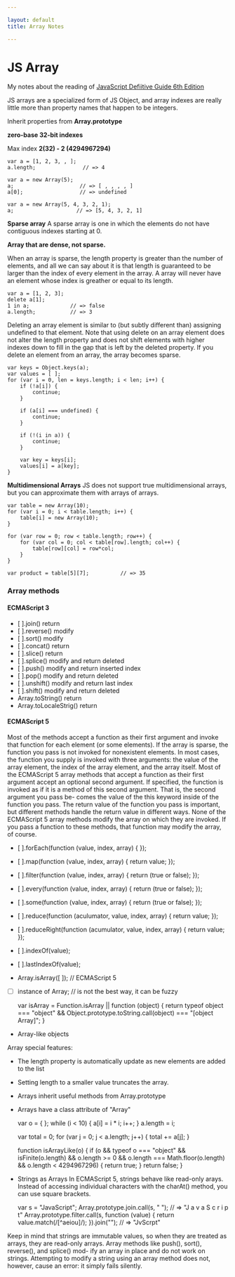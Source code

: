 ```yaml
---

layout: default
title: Array Notes

---
```


# JS Array

My notes  about the reading of [JavaScript Defiitive Guide 6th Edition](http://shop.oreilly.com/product/9780596805531.do)

JS arrays are a specialized form of JS Object, and array indexes are really little more than property names that happen to be integers. 

Inherit properties from **Array.prototype**

**zero-base 32-bit indexes**

Max index **2(32) - 2 (4294967294)**

    var a = [1, 2, 3, , ];
    a.length;               // => 4

    var a = new Array(5);
    a;                     // => [ , , , , ]
    a[0];                  // => undefined

    var a = new Array(5, 4, 3, 2, 1);
    a;                    // => [5, 4, 3, 2, 1]

**Sparse array**
A sparse array is one in which the elements do not have contiguous indexes starting at 0.

**Array that are dense, not sparse.**

When an array is sparse, the length property is greater than the number of elements, and all we can say about it is that length is guaranteed to be larger than the index of every element in the array.
A array will never have an element whose index is greather or equal to its length.

    var a = [1, 2, 3];
    delete a[1];
    1 in a;             // => false
    a.length;           // => 3

Deleting an array element is similar to (but subtly different than) assigning undefined to that element. Note that using delete on an array element does not alter the length property and does not shift elements with higher indexes down to fill in the gap that is left by the deleted property. If you delete an element from an array, the array becomes sparse.

<!--break-->

    var keys = Object.keys(a);
    var values = [ ];
    for (var i = 0, len = keys.length; i < len; i++) {
        if (!a[i]) {
            continue;
        }

        if (a[i] === undefined) {
            continue;
        }

        if (!(i in a)) {
            continue;
        }

        var key = keys[i];
        values[i] = a[key];
    }


**Multidimensional Arrays**
JS does not support true multidimensional arrays, but you can approximate them with arrays of arrays.

    var table = new Array(10);
    for (var i = 0; i < table.length; i++) {
        table[i] = new Array(10);
    }

    for (var row = 0; row < table.length; row++) {
        for (var col = 0; col < table[row].length; col++) {
            table[row][col] = row*col;
        }
    }

    var product = table[5][7];          // => 35


### Array methods

#### ECMAScript 3
 - [ ].join()                   return
 - [ ].reverse()                modify
 - [ ].sort()                   modify
 - [ ].concat()                 return
 - [ ].slice()                  return
 - [ ].splice()                 modify and return deleted
 - [ ].push()                   modify and return inserted index
 - [ ].pop()                    modify and return deleted
 - [ ].unshift()                modify and return last index
 - [ ].shift()                  modify and return deleted
 - Array.toString()             return
 - Array.toLocaleStrig()        return

#### ECMAScript 5
Most of the methods accept a function as their first argument and invoke that function for each element (or some elements).
If the array is sparse, the function you pass is not invoked for nonexistent elements.
In most cases, the function you supply is invoked with three arguments: the value of the array element, the index of the array element, and the array itself.
Most of the ECMAScript 5 array methods that accept a function as their first argument accept an optional second argument. If specified, the function is invoked as if it is a method of this second argument. That is, the second argument you pass be- comes the value of the this keyword inside of the function you pass. The return value of the function you pass is important, but different methods handle the return value in different ways. 
None of the ECMAScript 5 array methods modify the array on which they are invoked. If you pass a function to these methods, that function may modify the array, of course.

 - [ ].forEach(function (value, index, array) { });
 - [ ].map(function (value, index, array) { return value; });
 - [ ].filter(function (value, index, array) { return (true or false); });
 - [ ].every(function (value, index, array) { return (true or false); });
 - [ ].some(function (value, index, array) { return (true or false); });
 - [ ].reduce(function (aculumator, value, index, array) { return value; });
 - [ ].reduceRight(function (acumulator, value, index, array) { return value; });
 - [ ].indexOf(value);
 - [ ].lastIndexOf(value);

- Array.isArray([ ]);        // ECMAScript 5
- [ ] instance of Array;     // is not the best way, it can be fuzzy

    var isArray = Function.isArray || function (object) {
        return typeof object === "object" && Object.prototype.toString.call(object) === "[object Array]";
    }

- Array-like objects

Array special features:
 - The length property is automatically update as new elements are added to the list
 - Setting length to a smaller value truncates the array.
 - Arrays inherit useful methods from Array.prototype
 - Arrays have a class attribute of "Array"

    var o = { };
    while (i < 10) {
        a[i] = i * i;
        i++;
    }
    a.length = i;

    var total = 0;
    for (var j = 0; j < a.length; j++) {
        total += a[j];
    }

    function isArrayLike(o) {
        if (o && typeof o === "object" && isFinite(o.length) && o.length >= 0 && o.length === Math.floor(o.length) && o.length < 4294967296) {
            return true;
        }
        return false;
    }
    
- Strings as Arrays
  In ECMAScript 5, strings behave like read-only arays. Instead of accessing individual characters with the charAt() method, you can use square brackets.

    var s = "JavaScript";
    Array.prototype.join.call(s, " ");                      // => "J a v a S c r i p t"
    Array.prototype.filter.call(s, function (value) {
        return value.match(/[^aeiou]/);
    }).join("");                                            // => "JvScrpt"

Keep in mind that strings are immutable values, so when they are treated as arrays, they are read-only arrays. Array methods like push(), sort(), reverse(), and splice() mod- ify an array in place and do not work on strings. Attempting to modify a string using an array method does not, however, cause an error: it simply fails silently.



